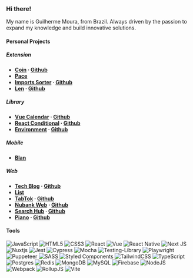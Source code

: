 ### Hi there!

My name is Guilherme Moura, from Brazil. Always driven by the passion to expand my knowledge and build innovative solutions.

#### Personal Projects

##### Extension
- **[Coin](https://chrome.google.com/webstore/detail/coins/meebfpmdedodccopjbkcihiecpmiljml) · [Github](https://github.com/glhrmoura/coin)**
- **[Pace](https://chromewebstore.google.com/detail/pace/mnccaclnbfbldadhkfcemlmkceimlhge?authuser=0&hl=pt-BR)**
- **[Imports Sorter](https://marketplace.visualstudio.com/items?itemName=glhrmoura.imports-sorter) · [Github](https://github.com/glhrmoura/imports-sorter)**
- **[Len](https://chromewebstore.google.com/detail/len-measure-textual-conte/ojodnhhmfnjddbeipjcjhjbdbkkedcgf) · [Github](https://github.com/glhrmoura/len)**

##### Library
- **[Vue Calendar](https://www.npmjs.com/package/@glhrmoura/vue-calendar) · [Github](https://github.com/glhrmoura/vue-calendar)**
- **[React Conditional](https://www.npmjs.com/package/@glhrmoura/react-conditional) · [Github](https://github.com/glhrmoura/react-conditional)**
- **[Environment](https://www.npmjs.com/package/@glhrmoura/environment) · [Github](https://github.com/glhrmoura/environment)**

##### Mobile
- **[Blan](https://play.google.com/store/apps/details?id=com.blan)**

##### Web
- **[Tech Blog](https://glhrmoura-tech-blog.netlify.app) · [Github](https://github.com/glhrmoura/tech-blog)**
- **[List](https://list-glhrmoura.netlify.app)**
- **[TabTok](https://glhrmoura-tabtok.netlify.app) · [Github](https://github.com/glhrmoura/tabtok)**
- **[Nubank Web](https://nubank-web-glhrmoura.netlify.app) · [Github](https://github.com/glhrmoura/nubank-web)**
- **[Search Hub](https://preeminent-kataifi-ed0e4c.netlify.app) · [Github](https://github.com/glhrmoura/search-hub)**
- **[Piano](https://exquisite-pie-01cc07.netlify.app) · [Github](https://github.com/glhrmoura/piano)**

#### Tools

![JavaScript](https://img.shields.io/badge/javascript-%23323330.svg?style=for-the-badge&logo=javascript&logoColor=%23F7DF1E)
![HTML5](https://img.shields.io/badge/html5-%23E34F26.svg?style=for-the-badge&logo=html5&logoColor=white)
![CSS3](https://img.shields.io/badge/css3-%231572B6.svg?style=for-the-badge&logo=css3&logoColor=white)
![React](https://img.shields.io/badge/react-%2320232a.svg?style=for-the-badge&logo=react&logoColor=%2361DAFB)
![Vue](https://img.shields.io/badge/Vue-35495E?style=for-the-badge&logo=vuedotjs&logoColor=4FC08D)
![React Native](https://img.shields.io/badge/react_native-%2320232a.svg?style=for-the-badge&logo=react&logoColor=%2361DAFB)
![Next JS](https://img.shields.io/badge/Next-black?style=for-the-badge&logo=next.js&logoColor=white)
![Nuxtjs](https://img.shields.io/badge/Nuxt-002E3B?style=for-the-badge&logo=nuxtdotjs&logoColor=#00DC82)
![Jest](https://img.shields.io/badge/-jest-%23C21325?style=for-the-badge&logo=jest&logoColor=white)
![Cypress](https://img.shields.io/badge/-cypress-%23E5E5E5?style=for-the-badge&logo=cypress&logoColor=058a5e)
![Mocha](https://img.shields.io/badge/-mocha-%238D6748?style=for-the-badge&logo=mocha&logoColor=white)
![Testing-Library](https://img.shields.io/badge/-TestingLibrary-%23E33332?style=for-the-badge&logo=testing-library&logoColor=white)
![Playwright](https://img.shields.io/badge/-playwright-%232EAD33?style=for-the-badge&logo=playwright&logoColor=white)
![Puppeteer](https://img.shields.io/badge/Puppeteer-white.svg?style=for-the-badge&logo=Puppeteer&logoColor=black)
![SASS](https://img.shields.io/badge/SASS-hotpink.svg?style=for-the-badge&logo=SASS&logoColor=white)
![Styled Components](https://img.shields.io/badge/styled--components-DB7093?style=for-the-badge&logo=styled-components&logoColor=white)
![TailwindCSS](https://img.shields.io/badge/tailwindcss-%2338B2AC.svg?style=for-the-badge&logo=tailwind-css&logoColor=white)
![TypeScript](https://img.shields.io/badge/typescript-%23007ACC.svg?style=for-the-badge&logo=typescript&logoColor=white)
![Postgres](https://img.shields.io/badge/postgres-%23316192.svg?style=for-the-badge&logo=postgresql&logoColor=white)
![Redis](https://img.shields.io/badge/redis-%23DD0031.svg?style=for-the-badge&logo=redis&logoColor=white)
![MongoDB](https://img.shields.io/badge/MongoDB-%234ea94b.svg?style=for-the-badge&logo=mongodb&logoColor=white)
![MySQL](https://img.shields.io/badge/mysql-4479A1.svg?style=for-the-badge&logo=mysql&logoColor=white)
![Firebase](https://img.shields.io/badge/firebase-a08021?style=for-the-badge&logo=firebase&logoColor=ffcd34)
![NodeJS](https://img.shields.io/badge/node.js-6DA55F?style=for-the-badge&logo=node.js&logoColor=white)
![Webpack](https://img.shields.io/badge/webpack-%238DD6F9.svg?style=for-the-badge&logo=webpack&logoColor=black)
![RollupJS](https://img.shields.io/badge/RollupJS-ef3335?style=for-the-badge&logo=rollup.js&logoColor=white)
![Vite](https://img.shields.io/badge/vite-%23646CFF.svg?style=for-the-badge&logo=vite&logoColor=white)
